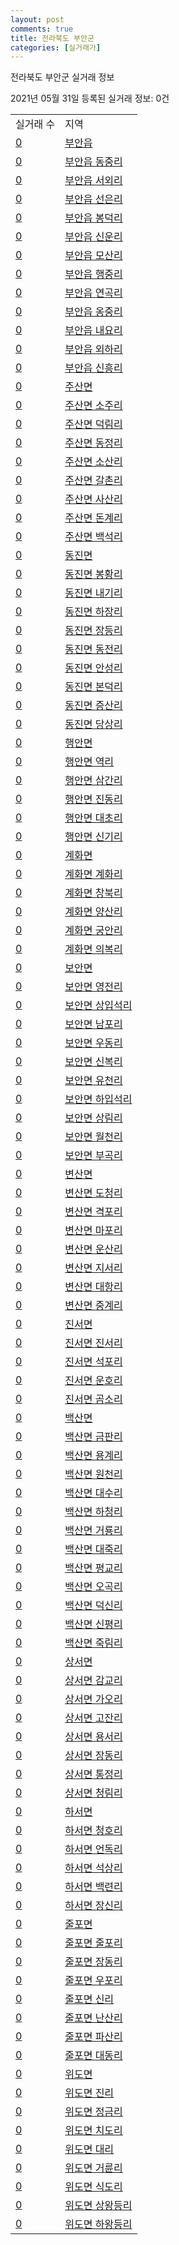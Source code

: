 ```yaml
---
layout: post
comments: true
title: 전라북도 부안군
categories: [실거래가]
---
```


전라북도 부안군 실거래 정보

2021년 05월 31일 등록된 실거래 정보: 0건


<table>
  <tr>
    <td>실거래 수</td>
    <td>지역</td>
  </tr>

  
  <tr>
    <td><a href="4580025000.html">0</a></td>
    <td><a href="4580025000.html">부안읍</a></td>
  </tr>
    

  <tr>
    <td><a href="4580025021.html">0</a></td>
    <td><a href="4580025021.html">부안읍 동중리</a></td>
  </tr>
    

  <tr>
    <td><a href="4580025022.html">0</a></td>
    <td><a href="4580025022.html">부안읍 서외리</a></td>
  </tr>
    

  <tr>
    <td><a href="4580025023.html">0</a></td>
    <td><a href="4580025023.html">부안읍 선은리</a></td>
  </tr>
    

  <tr>
    <td><a href="4580025024.html">0</a></td>
    <td><a href="4580025024.html">부안읍 봉덕리</a></td>
  </tr>
    

  <tr>
    <td><a href="4580025025.html">0</a></td>
    <td><a href="4580025025.html">부안읍 신운리</a></td>
  </tr>
    

  <tr>
    <td><a href="4580025026.html">0</a></td>
    <td><a href="4580025026.html">부안읍 모산리</a></td>
  </tr>
    

  <tr>
    <td><a href="4580025027.html">0</a></td>
    <td><a href="4580025027.html">부안읍 행중리</a></td>
  </tr>
    

  <tr>
    <td><a href="4580025028.html">0</a></td>
    <td><a href="4580025028.html">부안읍 연곡리</a></td>
  </tr>
    

  <tr>
    <td><a href="4580025029.html">0</a></td>
    <td><a href="4580025029.html">부안읍 옹중리</a></td>
  </tr>
    

  <tr>
    <td><a href="4580025030.html">0</a></td>
    <td><a href="4580025030.html">부안읍 내요리</a></td>
  </tr>
    

  <tr>
    <td><a href="4580025031.html">0</a></td>
    <td><a href="4580025031.html">부안읍 외하리</a></td>
  </tr>
    

  <tr>
    <td><a href="4580025032.html">0</a></td>
    <td><a href="4580025032.html">부안읍 신흥리</a></td>
  </tr>
    

  <tr>
    <td><a href="4580031000.html">0</a></td>
    <td><a href="4580031000.html">주산면</a></td>
  </tr>
    

  <tr>
    <td><a href="4580031021.html">0</a></td>
    <td><a href="4580031021.html">주산면 소주리</a></td>
  </tr>
    

  <tr>
    <td><a href="4580031022.html">0</a></td>
    <td><a href="4580031022.html">주산면 덕림리</a></td>
  </tr>
    

  <tr>
    <td><a href="4580031023.html">0</a></td>
    <td><a href="4580031023.html">주산면 동정리</a></td>
  </tr>
    

  <tr>
    <td><a href="4580031024.html">0</a></td>
    <td><a href="4580031024.html">주산면 소산리</a></td>
  </tr>
    

  <tr>
    <td><a href="4580031025.html">0</a></td>
    <td><a href="4580031025.html">주산면 갈촌리</a></td>
  </tr>
    

  <tr>
    <td><a href="4580031026.html">0</a></td>
    <td><a href="4580031026.html">주산면 사산리</a></td>
  </tr>
    

  <tr>
    <td><a href="4580031027.html">0</a></td>
    <td><a href="4580031027.html">주산면 돈계리</a></td>
  </tr>
    

  <tr>
    <td><a href="4580031028.html">0</a></td>
    <td><a href="4580031028.html">주산면 백석리</a></td>
  </tr>
    

  <tr>
    <td><a href="4580032000.html">0</a></td>
    <td><a href="4580032000.html">동진면</a></td>
  </tr>
    

  <tr>
    <td><a href="4580032021.html">0</a></td>
    <td><a href="4580032021.html">동진면 봉황리</a></td>
  </tr>
    

  <tr>
    <td><a href="4580032022.html">0</a></td>
    <td><a href="4580032022.html">동진면 내기리</a></td>
  </tr>
    

  <tr>
    <td><a href="4580032023.html">0</a></td>
    <td><a href="4580032023.html">동진면 하장리</a></td>
  </tr>
    

  <tr>
    <td><a href="4580032024.html">0</a></td>
    <td><a href="4580032024.html">동진면 장등리</a></td>
  </tr>
    

  <tr>
    <td><a href="4580032025.html">0</a></td>
    <td><a href="4580032025.html">동진면 동전리</a></td>
  </tr>
    

  <tr>
    <td><a href="4580032026.html">0</a></td>
    <td><a href="4580032026.html">동진면 안성리</a></td>
  </tr>
    

  <tr>
    <td><a href="4580032027.html">0</a></td>
    <td><a href="4580032027.html">동진면 본덕리</a></td>
  </tr>
    

  <tr>
    <td><a href="4580032028.html">0</a></td>
    <td><a href="4580032028.html">동진면 증산리</a></td>
  </tr>
    

  <tr>
    <td><a href="4580032029.html">0</a></td>
    <td><a href="4580032029.html">동진면 당상리</a></td>
  </tr>
    

  <tr>
    <td><a href="4580033000.html">0</a></td>
    <td><a href="4580033000.html">행안면</a></td>
  </tr>
    

  <tr>
    <td><a href="4580033021.html">0</a></td>
    <td><a href="4580033021.html">행안면 역리</a></td>
  </tr>
    

  <tr>
    <td><a href="4580033022.html">0</a></td>
    <td><a href="4580033022.html">행안면 삼간리</a></td>
  </tr>
    

  <tr>
    <td><a href="4580033023.html">0</a></td>
    <td><a href="4580033023.html">행안면 진동리</a></td>
  </tr>
    

  <tr>
    <td><a href="4580033024.html">0</a></td>
    <td><a href="4580033024.html">행안면 대초리</a></td>
  </tr>
    

  <tr>
    <td><a href="4580033025.html">0</a></td>
    <td><a href="4580033025.html">행안면 신기리</a></td>
  </tr>
    

  <tr>
    <td><a href="4580034000.html">0</a></td>
    <td><a href="4580034000.html">계화면</a></td>
  </tr>
    

  <tr>
    <td><a href="4580034021.html">0</a></td>
    <td><a href="4580034021.html">계화면 계화리</a></td>
  </tr>
    

  <tr>
    <td><a href="4580034022.html">0</a></td>
    <td><a href="4580034022.html">계화면 창북리</a></td>
  </tr>
    

  <tr>
    <td><a href="4580034023.html">0</a></td>
    <td><a href="4580034023.html">계화면 양산리</a></td>
  </tr>
    

  <tr>
    <td><a href="4580034024.html">0</a></td>
    <td><a href="4580034024.html">계화면 궁안리</a></td>
  </tr>
    

  <tr>
    <td><a href="4580034025.html">0</a></td>
    <td><a href="4580034025.html">계화면 의복리</a></td>
  </tr>
    

  <tr>
    <td><a href="4580035000.html">0</a></td>
    <td><a href="4580035000.html">보안면</a></td>
  </tr>
    

  <tr>
    <td><a href="4580035021.html">0</a></td>
    <td><a href="4580035021.html">보안면 영전리</a></td>
  </tr>
    

  <tr>
    <td><a href="4580035022.html">0</a></td>
    <td><a href="4580035022.html">보안면 상입석리</a></td>
  </tr>
    

  <tr>
    <td><a href="4580035023.html">0</a></td>
    <td><a href="4580035023.html">보안면 남포리</a></td>
  </tr>
    

  <tr>
    <td><a href="4580035024.html">0</a></td>
    <td><a href="4580035024.html">보안면 우동리</a></td>
  </tr>
    

  <tr>
    <td><a href="4580035025.html">0</a></td>
    <td><a href="4580035025.html">보안면 신복리</a></td>
  </tr>
    

  <tr>
    <td><a href="4580035026.html">0</a></td>
    <td><a href="4580035026.html">보안면 유천리</a></td>
  </tr>
    

  <tr>
    <td><a href="4580035027.html">0</a></td>
    <td><a href="4580035027.html">보안면 하입석리</a></td>
  </tr>
    

  <tr>
    <td><a href="4580035028.html">0</a></td>
    <td><a href="4580035028.html">보안면 상림리</a></td>
  </tr>
    

  <tr>
    <td><a href="4580035029.html">0</a></td>
    <td><a href="4580035029.html">보안면 월천리</a></td>
  </tr>
    

  <tr>
    <td><a href="4580035030.html">0</a></td>
    <td><a href="4580035030.html">보안면 부곡리</a></td>
  </tr>
    

  <tr>
    <td><a href="4580036000.html">0</a></td>
    <td><a href="4580036000.html">변산면</a></td>
  </tr>
    

  <tr>
    <td><a href="4580036021.html">0</a></td>
    <td><a href="4580036021.html">변산면 도청리</a></td>
  </tr>
    

  <tr>
    <td><a href="4580036022.html">0</a></td>
    <td><a href="4580036022.html">변산면 격포리</a></td>
  </tr>
    

  <tr>
    <td><a href="4580036023.html">0</a></td>
    <td><a href="4580036023.html">변산면 마포리</a></td>
  </tr>
    

  <tr>
    <td><a href="4580036024.html">0</a></td>
    <td><a href="4580036024.html">변산면 운산리</a></td>
  </tr>
    

  <tr>
    <td><a href="4580036025.html">0</a></td>
    <td><a href="4580036025.html">변산면 지서리</a></td>
  </tr>
    

  <tr>
    <td><a href="4580036026.html">0</a></td>
    <td><a href="4580036026.html">변산면 대항리</a></td>
  </tr>
    

  <tr>
    <td><a href="4580036027.html">0</a></td>
    <td><a href="4580036027.html">변산면 중계리</a></td>
  </tr>
    

  <tr>
    <td><a href="4580037000.html">0</a></td>
    <td><a href="4580037000.html">진서면</a></td>
  </tr>
    

  <tr>
    <td><a href="4580037021.html">0</a></td>
    <td><a href="4580037021.html">진서면 진서리</a></td>
  </tr>
    

  <tr>
    <td><a href="4580037022.html">0</a></td>
    <td><a href="4580037022.html">진서면 석포리</a></td>
  </tr>
    

  <tr>
    <td><a href="4580037023.html">0</a></td>
    <td><a href="4580037023.html">진서면 운호리</a></td>
  </tr>
    

  <tr>
    <td><a href="4580037024.html">0</a></td>
    <td><a href="4580037024.html">진서면 곰소리</a></td>
  </tr>
    

  <tr>
    <td><a href="4580038000.html">0</a></td>
    <td><a href="4580038000.html">백산면</a></td>
  </tr>
    

  <tr>
    <td><a href="4580038021.html">0</a></td>
    <td><a href="4580038021.html">백산면 금판리</a></td>
  </tr>
    

  <tr>
    <td><a href="4580038022.html">0</a></td>
    <td><a href="4580038022.html">백산면 용계리</a></td>
  </tr>
    

  <tr>
    <td><a href="4580038023.html">0</a></td>
    <td><a href="4580038023.html">백산면 원천리</a></td>
  </tr>
    

  <tr>
    <td><a href="4580038024.html">0</a></td>
    <td><a href="4580038024.html">백산면 대수리</a></td>
  </tr>
    

  <tr>
    <td><a href="4580038025.html">0</a></td>
    <td><a href="4580038025.html">백산면 하청리</a></td>
  </tr>
    

  <tr>
    <td><a href="4580038026.html">0</a></td>
    <td><a href="4580038026.html">백산면 거룡리</a></td>
  </tr>
    

  <tr>
    <td><a href="4580038027.html">0</a></td>
    <td><a href="4580038027.html">백산면 대죽리</a></td>
  </tr>
    

  <tr>
    <td><a href="4580038028.html">0</a></td>
    <td><a href="4580038028.html">백산면 평교리</a></td>
  </tr>
    

  <tr>
    <td><a href="4580038029.html">0</a></td>
    <td><a href="4580038029.html">백산면 오곡리</a></td>
  </tr>
    

  <tr>
    <td><a href="4580038030.html">0</a></td>
    <td><a href="4580038030.html">백산면 덕신리</a></td>
  </tr>
    

  <tr>
    <td><a href="4580038031.html">0</a></td>
    <td><a href="4580038031.html">백산면 신평리</a></td>
  </tr>
    

  <tr>
    <td><a href="4580038032.html">0</a></td>
    <td><a href="4580038032.html">백산면 죽림리</a></td>
  </tr>
    

  <tr>
    <td><a href="4580039000.html">0</a></td>
    <td><a href="4580039000.html">상서면</a></td>
  </tr>
    

  <tr>
    <td><a href="4580039021.html">0</a></td>
    <td><a href="4580039021.html">상서면 감교리</a></td>
  </tr>
    

  <tr>
    <td><a href="4580039022.html">0</a></td>
    <td><a href="4580039022.html">상서면 가오리</a></td>
  </tr>
    

  <tr>
    <td><a href="4580039023.html">0</a></td>
    <td><a href="4580039023.html">상서면 고잔리</a></td>
  </tr>
    

  <tr>
    <td><a href="4580039024.html">0</a></td>
    <td><a href="4580039024.html">상서면 용서리</a></td>
  </tr>
    

  <tr>
    <td><a href="4580039025.html">0</a></td>
    <td><a href="4580039025.html">상서면 장동리</a></td>
  </tr>
    

  <tr>
    <td><a href="4580039026.html">0</a></td>
    <td><a href="4580039026.html">상서면 통정리</a></td>
  </tr>
    

  <tr>
    <td><a href="4580039027.html">0</a></td>
    <td><a href="4580039027.html">상서면 청림리</a></td>
  </tr>
    

  <tr>
    <td><a href="4580040000.html">0</a></td>
    <td><a href="4580040000.html">하서면</a></td>
  </tr>
    

  <tr>
    <td><a href="4580040021.html">0</a></td>
    <td><a href="4580040021.html">하서면 청호리</a></td>
  </tr>
    

  <tr>
    <td><a href="4580040022.html">0</a></td>
    <td><a href="4580040022.html">하서면 언독리</a></td>
  </tr>
    

  <tr>
    <td><a href="4580040023.html">0</a></td>
    <td><a href="4580040023.html">하서면 석상리</a></td>
  </tr>
    

  <tr>
    <td><a href="4580040024.html">0</a></td>
    <td><a href="4580040024.html">하서면 백련리</a></td>
  </tr>
    

  <tr>
    <td><a href="4580040025.html">0</a></td>
    <td><a href="4580040025.html">하서면 장신리</a></td>
  </tr>
    

  <tr>
    <td><a href="4580041000.html">0</a></td>
    <td><a href="4580041000.html">줄포면</a></td>
  </tr>
    

  <tr>
    <td><a href="4580041021.html">0</a></td>
    <td><a href="4580041021.html">줄포면 줄포리</a></td>
  </tr>
    

  <tr>
    <td><a href="4580041022.html">0</a></td>
    <td><a href="4580041022.html">줄포면 장동리</a></td>
  </tr>
    

  <tr>
    <td><a href="4580041023.html">0</a></td>
    <td><a href="4580041023.html">줄포면 우포리</a></td>
  </tr>
    

  <tr>
    <td><a href="4580041024.html">0</a></td>
    <td><a href="4580041024.html">줄포면 신리</a></td>
  </tr>
    

  <tr>
    <td><a href="4580041025.html">0</a></td>
    <td><a href="4580041025.html">줄포면 난산리</a></td>
  </tr>
    

  <tr>
    <td><a href="4580041026.html">0</a></td>
    <td><a href="4580041026.html">줄포면 파산리</a></td>
  </tr>
    

  <tr>
    <td><a href="4580041027.html">0</a></td>
    <td><a href="4580041027.html">줄포면 대동리</a></td>
  </tr>
    

  <tr>
    <td><a href="4580042000.html">0</a></td>
    <td><a href="4580042000.html">위도면</a></td>
  </tr>
    

  <tr>
    <td><a href="4580042021.html">0</a></td>
    <td><a href="4580042021.html">위도면 진리</a></td>
  </tr>
    

  <tr>
    <td><a href="4580042022.html">0</a></td>
    <td><a href="4580042022.html">위도면 정금리</a></td>
  </tr>
    

  <tr>
    <td><a href="4580042023.html">0</a></td>
    <td><a href="4580042023.html">위도면 치도리</a></td>
  </tr>
    

  <tr>
    <td><a href="4580042024.html">0</a></td>
    <td><a href="4580042024.html">위도면 대리</a></td>
  </tr>
    

  <tr>
    <td><a href="4580042025.html">0</a></td>
    <td><a href="4580042025.html">위도면 거륜리</a></td>
  </tr>
    

  <tr>
    <td><a href="4580042026.html">0</a></td>
    <td><a href="4580042026.html">위도면 식도리</a></td>
  </tr>
    

  <tr>
    <td><a href="4580042027.html">0</a></td>
    <td><a href="4580042027.html">위도면 상왕등리</a></td>
  </tr>
    

  <tr>
    <td><a href="4580042028.html">0</a></td>
    <td><a href="4580042028.html">위도면 하왕등리</a></td>
  </tr>
    


</table>
    